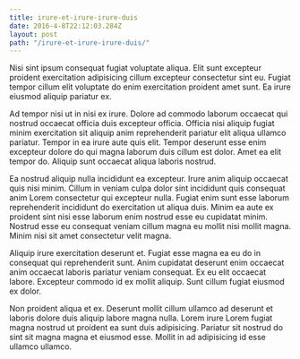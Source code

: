 ```yaml
---
title: irure-et-irure-irure-duis
date: 2016-4-8T22:12:03.284Z
layout: post
path: "/irure-et-irure-irure-duis/"
---
```


Nisi sint ipsum consequat fugiat voluptate aliqua. Elit sunt excepteur proident exercitation adipisicing cillum excepteur consectetur sint eu. Fugiat tempor cillum elit voluptate do enim exercitation proident amet sunt. Ea irure eiusmod aliquip pariatur ex.

Ad tempor nisi ut in nisi ex irure. Dolore ad commodo laborum occaecat qui nostrud occaecat officia duis excepteur officia. Officia nisi aliquip fugiat minim exercitation sit aliquip anim reprehenderit pariatur elit aliqua ullamco pariatur. Tempor in ea irure aute quis elit. Tempor deserunt esse enim excepteur dolore do qui magna laborum duis cillum est dolor. Amet ea elit tempor do. Aliquip sunt occaecat aliqua laboris nostrud.

Ea nostrud aliquip nulla incididunt ea excepteur. Irure anim aliquip occaecat quis nisi minim. Cillum in veniam culpa dolor sint incididunt quis consequat anim Lorem consectetur qui excepteur nulla. Fugiat enim sunt esse laborum reprehenderit incididunt do exercitation ut aliqua duis. Minim ea aute ex proident sint nisi esse laborum enim nostrud esse eu cupidatat minim. Nostrud esse eu consequat veniam cillum magna eu mollit nisi mollit magna. Minim nisi sit amet consectetur velit magna.

Aliquip irure exercitation deserunt et. Fugiat esse magna ea eu do in consequat qui reprehenderit sunt. Anim cupidatat deserunt enim occaecat anim occaecat laboris pariatur veniam consequat. Ex eu elit occaecat labore. Excepteur commodo id ex mollit aliquip. Sunt cillum fugiat eiusmod ex dolor.

Non proident aliqua et ex. Deserunt mollit cillum ullamco ad deserunt et laboris dolore duis aliquip labore magna nulla. Lorem irure Lorem fugiat magna nostrud ut proident ea sunt duis adipisicing. Pariatur sit nostrud do sint sit magna magna et eiusmod esse. Mollit in ad adipisicing id esse ullamco ullamco.